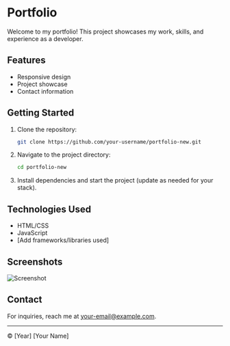 # Portfolio

Welcome to my portfolio! This project showcases my work, skills, and experience as a developer.

## Features

- Responsive design
- Project showcase
- Contact information

## Getting Started

1. Clone the repository:
    ```bash
    git clone https://github.com/your-username/portfolio-new.git
    ```
2. Navigate to the project directory:
    ```bash
    cd portfolio-new
    ```
3. Install dependencies and start the project (update as needed for your stack).

## Technologies Used

- HTML/CSS
- JavaScript
- [Add frameworks/libraries used]

## Screenshots

![Screenshot](screenshot.png)

## Contact

For inquiries, reach me at [your-email@example.com](mailto:your-email@example.com).

---

© [Year] [Your Name]